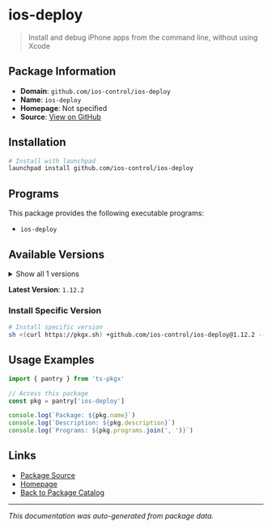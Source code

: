 # ios-deploy

> Install and debug iPhone apps from the command line, without using Xcode

## Package Information

- **Domain**: `github.com/ios-control/ios-deploy`
- **Name**: `ios-deploy`
- **Homepage**: Not specified
- **Source**: [View on GitHub](https://github.com/pkgxdev/pantry/tree/main/projects/github.com/ios-control/ios-deploy/package.yml)

## Installation

```bash
# Install with launchpad
launchpad install github.com/ios-control/ios-deploy
```

## Programs

This package provides the following executable programs:

- `ios-deploy`

## Available Versions

<details>
<summary>Show all 1 versions</summary>

- `1.12.2`

</details>

**Latest Version**: `1.12.2`

### Install Specific Version

```bash
# Install specific version
sh <(curl https://pkgx.sh) +github.com/ios-control/ios-deploy@1.12.2 -- $SHELL -i
```

## Usage Examples

```typescript
import { pantry } from 'ts-pkgx'

// Access this package
const pkg = pantry['ios-deploy']

console.log(`Package: ${pkg.name}`)
console.log(`Description: ${pkg.description}`)
console.log(`Programs: ${pkg.programs.join(', ')}`)
```

## Links

- [Package Source](https://github.com/pkgxdev/pantry/tree/main/projects/github.com/ios-control/ios-deploy/package.yml)
- [Homepage](#)
- [Back to Package Catalog](../../../package-catalog.md)

---

*This documentation was auto-generated from package data.*
